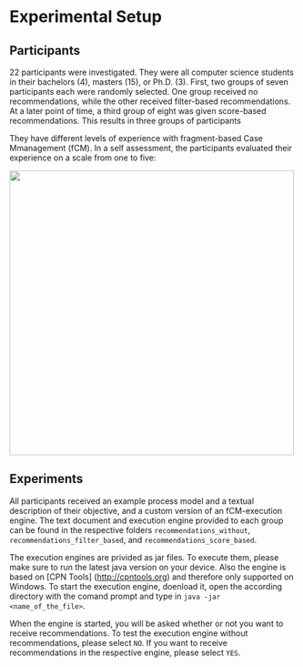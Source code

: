 # Experimental Setup

## Participants

22 participants were investigated. They were all computer science students in their bachelors (4), masters (15), or Ph.D. (3).
First, two groups of seven participants each were randomly selected. One group received no recommendations, while the other received filter-based recommendations. At a later point of time, a third group of eight was given score-based recommendations.
This results in three groups of participants

They have different levels of experience with fragment-based Case Mmanagement (fCM). In a self assessment, the participants evaluated their experience on a scale from one to five:

<img src="https://user-images.githubusercontent.com/32839252/167660209-8e8f719e-a3bb-4186-a661-8c53a6f4dd6e.jpeg" width="500">


## Experiments

All participants received an example process model and a textual description of their objective, and a custom version of an fCM-execution engine. The text document and execution engine provided to each group can be found in the respective folders `recommendations_without`, `recommendations_filter_based`, and `recommendations_score_based`.

The execution engines are privided as jar files. To execute them, please make sure to run the latest java version on your device. Also the engine is based on [CPN Tools] (http://cpntools.org) and therefore only supported on Windows. To start the execution engine, doenload it, open the according directory with the comand prompt and type in `java -jar <name_of_the_file>`.

When the engine is started, you will be asked whether or not you want to receive recommendations. To test the execution engine without recommendations, please select `NO`. If you want to receive recommendations in the respective engine, please select `YES`.

